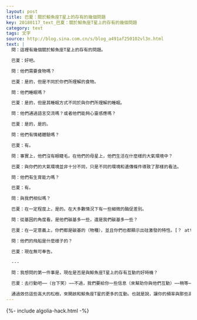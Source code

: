 ```yaml
---
layout: post
title: 巴夏：關於鯨魚座T星上的存有的幾個問題
key: 20180117_text_巴夏：關於鯨魚座T星上的存有的幾個問題
category: text
tags: 文字
source: http://blog.sina.com.cn/s/blog_a491af250102vl3n.html
text: |
  問：這裡有幾個關於鯨魚座T星上的存有的問題。

  巴夏：好吧。

  問：他們需要食物嗎？

  巴夏：是的，但是不同於你們所理解的食物。

  問：他們睡眠嗎？

  巴夏：是的，但是其睡眠方式不同於與你們所理解的睡眠。

  問：他們通過語言交流嗎？或者他們能夠心靈感應嗎？

  巴夏：是的，是的。

  問：他們有情緒體驗嗎？

  巴夏：有。

  問：事實上，他們沒有眼睫毛。在他們的母星上，他們生活在什麼樣的大氣環境中？

  巴夏：與你們的大氣環境並非十分不同，只是不同的環境和遺傳條件導致了那樣的看法。

  問：他們有生育能力嗎？

  巴夏：有。

  問：與我們相似嗎？

  巴夏：在一定程度上，是的。在大多數情況下有一些細微的酶促差別。

  問：從基因的角度看，是他們碳基多一些，還是我們碳基多一些？

  巴夏：在一定意義上，你們都是碳基的（物種），並且你們也都顯示出硅激發的特性。[？ attributes of energization of silicones]

  問：他們的飛船是什麼樣子的？

  巴夏：現在無可奉告。

  ---

  問：我想問的第一件事是，現在是否是與鯨魚座T星上的存有互動的好時機？

  巴夏：去行動吧⋯⋯（台下笑）⋯⋯不過，我們要給你一些信息（來幫助你與他們互動）⋯⋯稍等⋯⋯此時，讓你能夠最強烈地捕獲鯨魚座T星上的存有的頻率的一個方法是，去更加強烈地效仿你們星球上的一種生命形式 – 高大的松樹。這些高大的松樹能夠足夠靈敏地捕獲和傳輸鯨魚座T星上的存有的意識信息的前沿。

  通過效仿這些高大的松樹，來開啟和鯨魚座T星的更多的互動。也就是說，讓你的頻率與那些高大的松樹的頻率同步。像雲杉之類松樹已經充當了接收鯨魚座T星的能量的天線。這是很微妙的事。隨著你認出、鎖定松樹的能量，與它們的能量合拍，與它們的能量和諧一致，你也會開始充當天線，來接收、對齊、清晰化和包含鯨魚座T星的振動。
---
```


{%- include algolia-hack.html -%}
